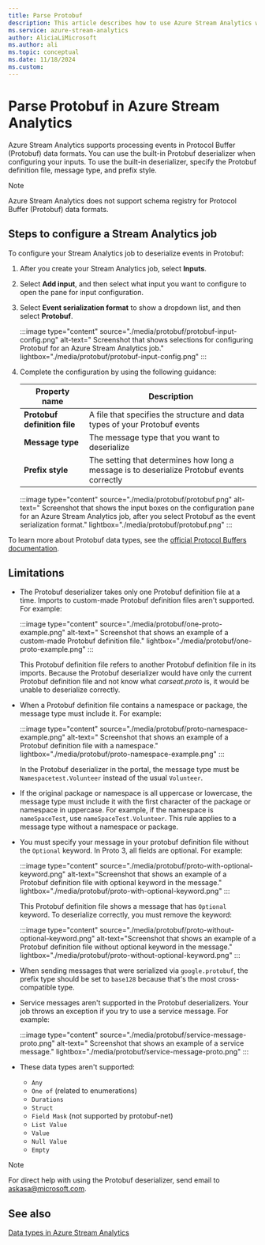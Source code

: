 ```yaml
---
title: Parse Protobuf
description: This article describes how to use Azure Stream Analytics with Protobuf as data input.
ms.service: azure-stream-analytics
author: AliciaLiMicrosoft 
ms.author: ali 
ms.topic: conceptual
ms.date: 11/18/2024
ms.custom:
---
```

# Parse Protobuf in Azure Stream Analytics

Azure Stream Analytics supports processing events in Protocol Buffer (Protobuf) data formats. You can use the built-in Protobuf deserializer when configuring your inputs. To use the built-in deserializer, specify the Protobuf definition file, message type, and prefix style.

>[!NOTE]
> Azure Stream Analytics does not support schema registry for Protocol Buffer (Protobuf) data formats.

## Steps to configure a Stream Analytics job

To configure your Stream Analytics job to deserialize events in Protobuf:

1. After you create your Stream Analytics job, select **Inputs**.
1. Select **Add input**, and then select what input you want to configure to open the pane for input configuration.
1. Select **Event serialization format** to show a dropdown list, and then select **Protobuf**.

   :::image type="content" source="./media/protobuf/protobuf-input-config.png" alt-text=" Screenshot that shows selections for configuring Protobuf for an Azure Stream Analytics job." lightbox="./media/protobuf/protobuf-input-config.png" :::

1. Complete the configuration by using the following guidance:

   | Property name                | Description                                                                                                             |
   |------------------------------|-------------------------------------------------------------------------------------------------------------------------|
   | **Protobuf definition file**            | A file that specifies the structure and data types of your Protobuf events         |
   | **Message type**   | The message type that you want to deserialize    |
   | **Prefix style**                 | The setting that determines how long a message is to deserialize Protobuf events correctly |

   :::image type="content" source="./media/protobuf/protobuf.png" alt-text=" Screenshot that shows the input boxes on the configuration pane for an Azure Stream Analytics job, after you select Protobuf as the event serialization format." lightbox="./media/protobuf/protobuf.png" :::

To learn more about Protobuf data types, see the [official Protocol Buffers documentation](https://protobuf.dev/reference/protobuf/google.protobuf/).

## Limitations

- The Protobuf deserializer takes only one Protobuf definition file at a time. Imports to custom-made Protobuf definition files aren't supported. For example:

    :::image type="content" source="./media/protobuf/one-proto-example.png" alt-text=" Screenshot that shows an example of a custom-made Protobuf definition file." lightbox="./media/protobuf/one-proto-example.png" :::

    This Protobuf definition file refers to another Protobuf definition file in its imports. Because the Protobuf deserializer would have only the current Protobuf definition file and not know what *carseat.proto* is, it would be unable to deserialize correctly.

  
- When a Protobuf definition file contains a namespace or package, the message type must include it. For example:

    :::image type="content" source="./media/protobuf/proto-namespace-example.png" alt-text=" Screenshot that shows an example of a Protobuf definition file with a namespace." lightbox="./media/protobuf/proto-namespace-example.png" :::

    In the Protobuf deserializer in the portal, the message type must be `Namespacetest.Volunteer` instead of the usual `Volunteer`.
  
- If the original package or namespace is all uppercase or lowercase, the message type must include it with the first character of the package or namespace in uppercase. For example, if the namespace is `nameSpaceTest`, use `nameSpaceTest.Volunteer`. This rule applies to a message type without a namespace or package.

- You must specify your message in your protobuf definition file without the `Optional` keyword. In Proto 3, all fields are optional. For example:

    :::image type="content" source="./media/protobuf/proto-with-optional-keyword.png" alt-text="Screenshot that shows an example of a Protobuf definition file with optional keyword in the message." lightbox="./media/protobuf/proto-with-optional-keyword.png" :::

    This Protobuf definition file shows a message that has `Optional` keyword. To deserialize correctly, you must remove the keyword: 

    :::image type="content" source="./media/protobuf/proto-without-optional-keyword.png" alt-text="Screenshot that shows an example of a Protobuf definition file without optional keyword in the message." lightbox="./media/protobuf/proto-without-optional-keyword.png" :::

- When sending messages that were serialized via `google.protobuf`, the prefix type should be set to `base128` because that's the most cross-compatible type.

- Service messages aren't supported in the Protobuf deserializers. Your job throws an exception if you try to use a service message. For example:

    :::image type="content" source="./media/protobuf/service-message-proto.png" alt-text=" Screenshot that shows an example of a service message." lightbox="./media/protobuf/service-message-proto.png" :::

- These data types aren't supported:

  - `Any`
  - `One of` (related to enumerations)
  - `Durations`
  - `Struct`
  - `Field Mask` (not supported by protobuf-net)
  - `List Value`
  - `Value`
  - `Null Value`
  - `Empty`

> [!NOTE]
> For direct help with using the Protobuf deserializer, send email to [askasa@microsoft.com](mailto:askasa@microsoft.com).

## See also

[Data types in Azure Stream Analytics](/stream-analytics-query/data-types-azure-stream-analytics)
